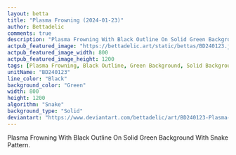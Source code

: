 ```yaml
---
layout: betta
title: "Plasma Frowning (2024-01-23)"
author: Bettadelic
comments: true
description: "Plasma Frowning With Black Outline On Solid Green Background With Snake Pattern."
actpub_featured_image: "https://bettadelic.art/static/bettas/BD240123.jpg"
actpub_featured_image_width: 800
actpub_featured_image_height: 1200
tags: [Plasma Frowning, Black Outline, Green Background, Solid Background Pattern, Snake Pattern, January 2024]
unitName: "BD240123"
line_color: "Black"
background_color: "Green"
width: 800
height: 1200
algorithm: "Snake"
background_type: "Solid"
deviantart: "https://www.deviantart.com/bettadelic/art/BD240123-Plasma-Frowning-2024-01-23-1013830546"
---
```


Plasma Frowning With Black Outline On Solid Green Background With Snake Pattern.
